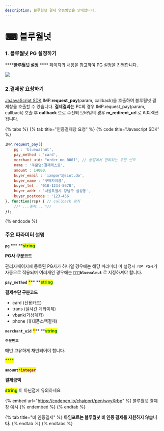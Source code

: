 ```yaml
---
description: 블루월넛 결제 연동방법을 안내합니다.
---
```


# ⌨ 블루월넛

### 1. 블루월넛 PG 설정하기

****[**블루월넛 설정**](../../undefined/2.-pg/pg/undefined-13.md) **** 페이지의 내용을 참고하여 PG 설정을 진행합니다.

![](<../../.gitbook/assets/스크린샷 2022-06-03 오후 6.13.31.png>)

### 2.결제창 요청하기

[Ja](../../sdk/javascript-sdk/)[JavaScript SDK](../../sdk/javascript-sdk/) IMP.**request\_pay**(param, callback)을 호출하여 블루월넛 결제창을 호출할 수 있습니다. **결제결과**는 PC의 경우 IMP.request\_pay(param, callback) 호출 후 **callback** 으로 수신되 모바일의 경우 **m\_redirect\_url** 로 리디렉션됩니다.

{% tabs %}
{% tab title="인증결제창 요청" %}
{% code title="Javascript SDK" %}
```javascript
IMP.request_pay({
    pg : 'bluewalnut',
    pay_method : 'card',
    merchant_uid: "order_no_0001", // 상점에서 관리하는 주문 번호
    name : '주문명:결제테스트',
    amount : 14000,
    buyer_email : 'iamport@siot.do',
    buyer_name : '구매자이름',
    buyer_tel : '010-1234-5678',
    buyer_addr : '서울특별시 강남구 삼성동',
    buyer_postcode : '123-456'
}, function(rsp) { // callback 로직
	//* ...중략... *//
});
```
{% endcode %}

####

### 주요 파라미터 설명

**`pg`  **<mark style="color:red;">**\***</mark>**  **<mark style="color:green;">**s**</mark><mark style="color:green;">**tring**</mark>

**PG사 구분코드**

관리자페이지에 등록된 PG사가 하나일 경우에는 해당 파라미터 미 설정시 `기본 PG사`가 자동으로 적용되며 여러개인 경우에는 **`bluewalnut`** 로 지정하셔야 합니다.



**`pay_method`** <mark style="color:red;">**\***</mark>** **<mark style="color:green;">**s**</mark><mark style="color:green;">**tring**</mark>

**결제수단 구분코드**

* card (신용카드)
* trans (실시간 계좌이체)
* vbank(가상계좌)
* phone (휴대폰소액결제)



**`merchant_uid`** <mark style="color:red;">**\***</mark>** **<mark style="color:green;">**s**</mark><mark style="color:green;">**tring**</mark>

**`주문번호`**

매번 고유하게 채번되어야 합니다.

&#x20;<mark style="color:green;">****</mark>&#x20;

**`amount`**<mark style="color:red;">**`*`**</mark><mark style="color:purple;">**`integer`**</mark>

**결제금액**

<mark style="color:green;">**string**</mark> 이 아닌점에 유의하세요



{% embed url="https://codepen.io/chaiport/pen/wvyXrbp" %}
블루월넛 결제창 예시
{% endembed %}
{% endtab %}

{% tab title="비 인증결제" %}
**아임포트는 블루월넛 비 인증 결제를 지원하지 않습니다.**
{% endtab %}
{% endtabs %}
